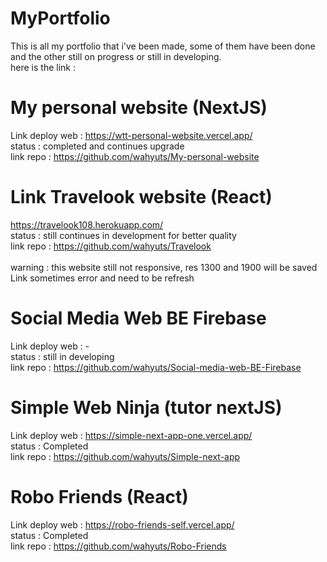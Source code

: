 # MyPortfolio
This is all my portfolio that i've been made, some of them have been done and the other still on progress or still in developing. <br>
here is the link :

# My personal website (NextJS)
Link deploy web : https://wtt-personal-website.vercel.app/ <br>
status : completed and continues upgrade <br>
link repo : https://github.com/wahyuts/My-personal-website <br>

# Link Travelook website (React)
https://travelook108.herokuapp.com/ <br>
status : still continues in development for better quality <br>
link repo : https://github.com/wahyuts/Travelook <br>
<br>
warning : this website still not responsive, res 1300 and 1900 will be saved
          Link sometimes error and need to be refresh

# Social Media Web BE Firebase
Link deploy web : - <br>
status : still in developing <br>
link repo : https://github.com/wahyuts/Social-media-web-BE-Firebase <br>

# Simple Web Ninja (tutor nextJS)
Link deploy web : https://simple-next-app-one.vercel.app/ <br>
status : Completed <br>
link repo : https://github.com/wahyuts/Simple-next-app <br>

# Robo Friends (React)
Link deploy web : https://robo-friends-self.vercel.app/ <br>
status : Completed <br>
link repo : https://github.com/wahyuts/Robo-Friends <br>





